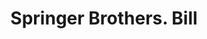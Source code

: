 ---
doi: 10.7916/D8R79S97
date_other: '1880'
date_other_textual: 1880-1889
form: printed ephemera
genre:
- Invoices
name:
- Springer Brothers
object_in_context_url: https://biggert.cul.columbia.edu/items/view/ave_biggert_00457
subject_hierarchical_geographic:
- Boston, Massachusetts, United States
subject_name:
- Springer Brothers
title: Springer Brothers. Bill
sort_title: Springer Brothers. Bill
call_number: ave_biggert_00457
coordinates:
- 42.35805555555556,-71.06361111111111
pid: ave_biggert_00457
identifiers: ave_biggert_00457
thumbnail: https://derivativo-3.library.columbia.edu/iiif/2/ldpd:344068/full/!256,256/0/native.jpg
permalink: /biggert/ave_biggert_00457/
layout: iiif-image-page
---